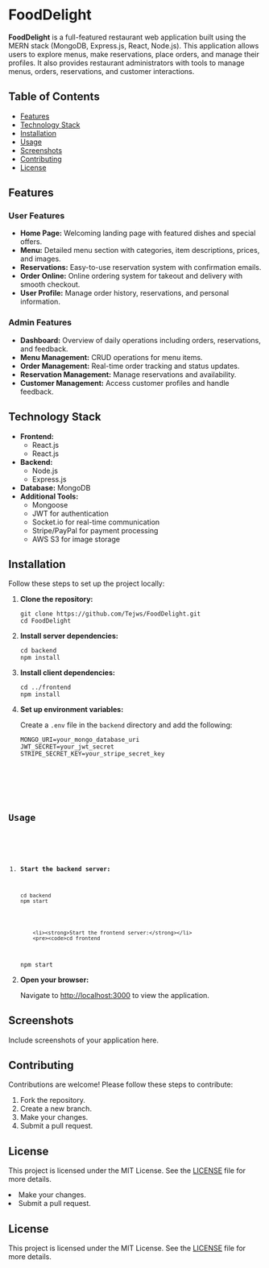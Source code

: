 <!DOCTYPE html>
<html lang="en">
<head>
    <meta charset="UTF-8">
    <meta name="viewport" content="width=device-width, initial-scale=1.0">

</head>
<body>
    <h1>FoodDelight</h1>
    <p><strong>FoodDelight</strong> is a full-featured restaurant web application built using the MERN stack (MongoDB, Express.js, React, Node.js). This application allows users to explore menus, make reservations, place orders, and manage their profiles. It also provides restaurant administrators with tools to manage menus, orders, reservations, and customer interactions.</p>
    
<h2>Table of Contents</h2>
    <ul>
        <li><a href="#features">Features</a></li>
        <li><a href="#technology-stack">Technology Stack</a></li>
        <li><a href="#installation">Installation</a></li>
        <li><a href="#usage">Usage</a></li>
        <li><a href="#screenshots">Screenshots</a></li>
        <li><a href="#contributing">Contributing</a></li>
        <li><a href="#license">License</a></li>
    </ul>
    
<h2 id="features">Features</h2>
    <h3>User Features</h3>
    <ul>
        <li><strong>Home Page:</strong> Welcoming landing page with featured dishes and special offers.</li>
        <li><strong>Menu:</strong> Detailed menu section with categories, item descriptions, prices, and images.</li>
        <li><strong>Reservations:</strong> Easy-to-use reservation system with confirmation emails.</li>
        <li><strong>Order Online:</strong> Online ordering system for takeout and delivery with smooth checkout.</li>
        <li><strong>User Profile:</strong> Manage order history, reservations, and personal information.</li>
    </ul>
    
<h3>Admin Features</h3>
    <ul>
        <li><strong>Dashboard:</strong> Overview of daily operations including orders, reservations, and feedback.</li>
        <li><strong>Menu Management:</strong> CRUD operations for menu items.</li>
        <li><strong>Order Management:</strong> Real-time order tracking and status updates.</li>
        <li><strong>Reservation Management:</strong> Manage reservations and availability.</li>
        <li><strong>Customer Management:</strong> Access customer profiles and handle feedback.</li>
    </ul>
    
<h2 id="technology-stack">Technology Stack</h2>
    <ul>
        <li><strong>Frontend:</strong>
            <ul>
                <li>React.js</li>
                <li>React.js</li>
        </ul>
        </li>
        <li><strong>Backend:</strong>
            <ul>
                <li>Node.js</li>
                <li>Express.js</li>
            </ul>
        </li>
        <li><strong>Database:</strong> MongoDB</li>
        <li><strong>Additional Tools:</strong>
            <ul>
                <li>Mongoose</li>
                <li>JWT for authentication</li>
                <li>Socket.io for real-time communication</li>
                <li>Stripe/PayPal for payment processing</li>
                <li>AWS S3 for image storage</li>
            </ul>
        </li>
    </ul>
    
<h2 id="installation">Installation</h2>
    <p>Follow these steps to set up the project locally:</p>
    <ol>
        <li><strong>Clone the repository:</strong></li>
        <pre><code>git clone https://github.com/Tejws/FoodDelight.git
cd FoodDelight</code></pre>
        
<li><strong>Install server dependencies:</strong></li>
<pre><code>cd backend
npm install</code></pre>
        
<li><strong>Install client dependencies:</strong></li>
    <pre><code>cd ../frontend
npm install</code></pre>
        
<li><strong>Set up environment variables:</strong></li>
        <p>Create a <code>.env</code> file in the <code>backend</code> directory and add the following:</p>
        <pre><code>MONGO_URI=your_mongo_database_uri
JWT_SECRET=your_jwt_secret
STRIPE_SECRET_KEY=your_stripe_secret_key

 </ol>
    
 <h2 id="usage">Usage</h2>
    <ol>
        <li><strong>Start the backend server:</strong></li>
        <pre><code>cd backend
npm start</code></pre>
        
        <li><strong>Start the frontend server:</strong></li>
        <pre><code>cd frontend
npm start</code></pre>
        
 <li><strong>Open your browser:</strong></li>
        <p>Navigate to <a href="http://localhost:4000" target="_blank">http://localhost:3000</a> to view the application.</p>
    </ol>
    
<h2 id="screenshots">Screenshots</h2>
    <p>Include screenshots of your application here.</p>
    <!-- Example screenshots
    <img src="screenshots/home.png" alt="Home Page">
    <img src="screenshots/menu.png" alt="Menu Page">
    <img src="screenshots/reservation.png" alt="Reservation Page">
    <img src="screenshots/order.png" alt="Order Page">
    <img src="screenshots/admin_dashboard.png" alt="Admin Dashboard">
    -->
    
 <h2 id="contributing">Contributing</h2>
    <p>Contributions are welcome! Please follow these steps to contribute:</p>
    <ol>
        <li>Fork the repository.</li>
        <li>Create a new branch.</li>
        <li>Make your changes.</li>
        <li>Submit a pull request.</li>
    </ol>
    
<h2 id="license">License</h2>
    <p>This project is licensed under the MIT License. See the <a href="LICENSE">LICENSE</a> file for more details.</p>
</body>
</html>
        <li>Make your changes.</li>
        <li>Submit a pull request.</li>
    </ol>
    
<h2 id="license">License</h2>
    <p>This project is licensed under the MIT License. See the <a href="LICENSE">LICENSE</a> file for more details.</p>
</body>
</html>

